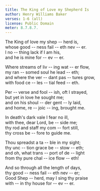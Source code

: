 ```yaml
---
title: The King of Love my Shepherd Is  
author: Henry Williams Baker  
verses: 1-6 (all)  
license: Public Domain  
meter: 8.7.8.7.  
--- 
```


The King of love my shep -- herd is,  
whose good -- ness fail -- eth nev -- er.  
I no -- thing lack if I am his,  
and he is mine for -- ev -- er. 

Where streams of liv -- ing wat -- er flow,  
my ran -- somed soul he lead -- eth;   
and where the ver -- dant pas -- tures grow,   
with food ce -- les -- tial feed -- eth.  

Per -- verse and fool -- ish, oft I strayed,  
but yet in love he sought me;  
and on his shoul -- der gent -- ly laid,  
and home, re -- joic -- ing, brought me.  

In death's dark vale I fear no ill,  
with thee, dear Lord, be -- side me;  
thy rod and staff my com -- fort still,  
thy cross be -- fore to guide me.  

Thou spreadst a ta -- ble in my sight;  
thy unc -- tion grace be -- stow -- eth;  
and oh, what trans -- port of de -- light  
from thy pure chal -- ice flow -- eth!  

And so through all the length of days,  
thy good -- ness fail -- eth nev -- er;  
Good Shep -- herd, may I sing thy praise  
with -- in thy house for -- ev -- er.  
